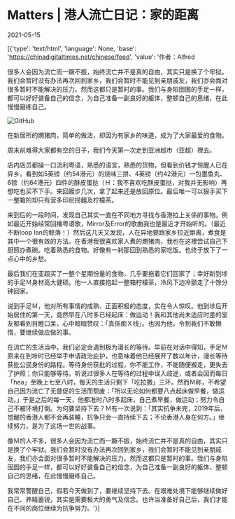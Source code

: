 # Matters | 港人流亡日记：家的距离

2021-05-15

[{'type': 'text/html', 'language': None, 'base': 'https://chinadigitaltimes.net/chinese/feed', 'value': '作者：Alfred



很多人会因为流亡而一蹶不振，始终流亡并不是真的自由，其实只是换了个牢狱。我们会暂时没有办法再次回到家乡，我们会暂时不能见到亲朋戚友，我们亦会面对很多暂时不能解决的压力。然而这都只是暂时的事。我们与身陷囹圄的手足一样，都可以好好装备自己的信念，为自己准备一副良好的躯体，整顿自己的思绪，在此慢慢磨练自己。



![GitHub](https://chinadigitaltimes.net/chinese/files/2021/05/post-666032-609fb13cd3e71.png)

在新居所的燘猪肉，简单的做法，却因为有家乡的味道，成为了大家最爱的食物。

周末前难得大家都有空的日子，我们今天第一次走到亚洲超市（亚超）裡去。

店内店员都操一口流利粤语，熟悉的语言，熟悉的货物，但看到价钱才惊醒人已在异乡。看到如5英镑（约54港元）的烧味三拼、4英镑（约42港元）一包墨鱼丸、6镑（约64港元）四件的酥皮蛋挞（Ｈ：我不喜欢吃酥皮蛋挞，对我并无影响）再想吃也买不下手。来回踱步几次，拿了起来还是放回原位。最后唯一可以狠手买下一整箱的却只有营多印尼捞麵及柠檬茶。

来到后的一段时间，发现自己其实一直在不同地方寻找与香港拉上关係的事物。例如最近开始经常回播粤语歌，Mirror及Error的歌曲我也是最近才开始听的。（最近不断loop Ian的鲸落！）然后这几天又发现，人在异地要跟家乡拉近距离，煮食是其中一个很有效的方法。在香港我很喜欢家人煮的燘猪肉，我也在这裡尝试自己下厨照办煮碗。吃着熟悉的食物。好像有一刹那回到熟悉的家吃饭。也终于放下了一点心中的乡愁。

最后我们在亚超买了一整个星期份量的食物，几乎要拖着它们回家了；幸好新到埗的手足Ｍ身材高大健硕。他一人直接抱起一整箱柠檬茶，冷风下边冷颤走了十馀分钟回家。

说到手足Ｍ，他对所有事情的成熟、正面积极的态度，实在令人惊叹。他到埗后开始居住的第一天，竟然早在八时多已经起床：做运动！我和其他尚未适应时差的室友都看到目瞪口呆，心中暗暗赞叹：「真係痴Ｘ线」。也因为他，令到我们不敢懒惰，要继续做应做的事。

在流亡的生活当中，我们必定会遇到极为漫长的等待。早前在对话中得知，手足Ｍ原来在到埗时已经举手申请政治庇护，也意味着他已经展开了数以年计，漫长等待获批公民身份的路程。等待身份获批的过程，你不能工作，不能随便搬走，更失去了护照；你只能够等待。听说过很多人在等待的过程中误入歧途，或者会因而每日「hea」至晚上七至八时，每天的生活只剩下「吃拉撒」三环。然而Ｍ称，不希望自己因为流亡了无督促的生活而颓废：「所以无论如何都要八点起床做早餐，做运动。」于是之后的每一天，他都准时八时多起床，自己煮早餐，做运动；努力令自己不被环境打倒。为何要坚持下去？Ｍ有一次说到：「其实抗争未完，2019年后，觉醒的香港人都不会再装睡，抗争只会一直持续下去；不论香港人身在何方。」继续努力，是为了这场一世的战事。

像Ｍ的人不多，很多人会因为流亡而一蹶不振，始终流亡并不是真的自由，其实只是换了个牢狱。我们会暂时没有办法再次回到家乡，我们会暂时不能见到亲朋戚友，我们亦会面对很多暂时不能解决的压力。然而这都只是暂时的事。我们与身陷囹圄的手足一样，都可以好好装备自己的信念，为自己准备一副良好的躯体，整顿自己的思绪，在此慢慢磨练自己。

我常常警醒自己，假若今天做到了，要继续坚持下去。在艰难处境下能够继续做好自己、养精蓄锐，其实是需要极大的勇气及信念。也许当准备好自己后，我们才能在不同的岗位继续为抗争努力。'}]